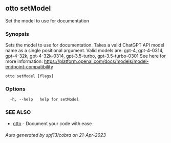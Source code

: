 ## otto setModel

Set the model to use for documentation

### Synopsis

Sets the model to use for documentation. Takes a valid ChatGPT API model name as a single positional argument.
Valid models are: gpt-4, gpt-4-0314, gpt-4-32k, gpt-4-32k-0314, gpt-3.5-turbo, gpt-3.5-turbo-0301
See here for more information: https://platform.openai.com/docs/models/model-endpoint-compatibility


```
otto setModel [flags]
```

### Options

```
  -h, --help   help for setModel
```

### SEE ALSO

* [otto](otto.md)	 - Document your code with ease

###### Auto generated by spf13/cobra on 21-Apr-2023
